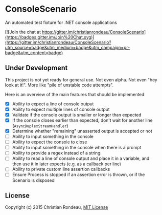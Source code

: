 # ConsoleScenario

An automated test fixture for .NET console applications

[![Join the chat at https://gitter.im/christianrondeau/ConsoleScenario](https://badges.gitter.im/Join%20Chat.svg)](https://gitter.im/christianrondeau/ConsoleScenario?utm_source=badge&utm_medium=badge&utm_campaign=pr-badge&utm_content=badge)

## Under Development

This project is not yet ready for general use. Not even alpha. Not even "hey look at it!". More like "pile of unstable code attempts".

Here is an overview of the main features that should be implemented

- [X] Ability to expect a line of console output
- [X] Ability to expect multiple lines of console output
- [X] Validate if the console output is smaller or longer than expected
- [X] If the console closes earlier than expected, don't wait for another line (`AsyncDuplexStreamHandler`)
- [X] Determine whether "remaining" unasserted output is accepted or not
- [ ] Ability to input something in the console
- [ ] Ability to expect the console to close
- [ ] Ability to input something in the console when there is a prompt
- [ ] Ability to provide a regex instead of a string
- [ ] Ability to read a line of console output and place it in a variable, and then use it in later expects (e.g. as a callback per line)
- [ ] Ability to private custom line assertion callbacks
- [ ] Ensure Process is stopped if an assertion error is thrown, or if the Scenario is disposed

## License

Copyright (c) 2015 Christian Rondeau, [MIT License](LICENSE)